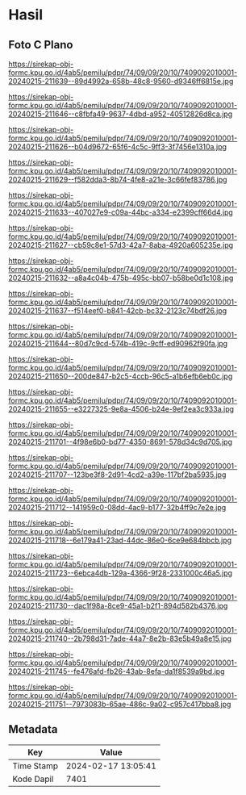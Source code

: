 # Hasil

## Foto C Plano

https://sirekap-obj-formc.kpu.go.id/4ab5/pemilu/pdpr/74/09/09/20/10/7409092010001-20240215-211639--89d4992a-658b-48c8-9560-d9346ff6815e.jpg

https://sirekap-obj-formc.kpu.go.id/4ab5/pemilu/pdpr/74/09/09/20/10/7409092010001-20240215-211646--c8fbfa49-9637-4dbd-a952-40512826d8ca.jpg

https://sirekap-obj-formc.kpu.go.id/4ab5/pemilu/pdpr/74/09/09/20/10/7409092010001-20240215-211626--b04d9672-65f6-4c5c-9ff3-3f7456e1310a.jpg

https://sirekap-obj-formc.kpu.go.id/4ab5/pemilu/pdpr/74/09/09/20/10/7409092010001-20240215-211629--f582dda3-8b74-4fe8-a21e-3c66fef83786.jpg

https://sirekap-obj-formc.kpu.go.id/4ab5/pemilu/pdpr/74/09/09/20/10/7409092010001-20240215-211633--407027e9-c09a-44bc-a334-e2399cff66d4.jpg

https://sirekap-obj-formc.kpu.go.id/4ab5/pemilu/pdpr/74/09/09/20/10/7409092010001-20240215-211627--cb59c8e1-57d3-42a7-8aba-4920a605235e.jpg

https://sirekap-obj-formc.kpu.go.id/4ab5/pemilu/pdpr/74/09/09/20/10/7409092010001-20240215-211632--a8a4c04b-475b-495c-bb07-b58be0d1c108.jpg

https://sirekap-obj-formc.kpu.go.id/4ab5/pemilu/pdpr/74/09/09/20/10/7409092010001-20240215-211637--f514eef0-b841-42cb-bc32-2123c74bdf26.jpg

https://sirekap-obj-formc.kpu.go.id/4ab5/pemilu/pdpr/74/09/09/20/10/7409092010001-20240215-211644--80d7c9cd-574b-419c-9cff-ed90962f90fa.jpg

https://sirekap-obj-formc.kpu.go.id/4ab5/pemilu/pdpr/74/09/09/20/10/7409092010001-20240215-211650--200de847-b2c5-4ccb-96c5-a1b6efb6eb0c.jpg

https://sirekap-obj-formc.kpu.go.id/4ab5/pemilu/pdpr/74/09/09/20/10/7409092010001-20240215-211655--e3227325-9e8a-4506-b24e-9ef2ea3c933a.jpg

https://sirekap-obj-formc.kpu.go.id/4ab5/pemilu/pdpr/74/09/09/20/10/7409092010001-20240215-211701--4f98e6b0-bd77-4350-8691-578d34c9d705.jpg

https://sirekap-obj-formc.kpu.go.id/4ab5/pemilu/pdpr/74/09/09/20/10/7409092010001-20240215-211707--123be3f8-2d91-4cd2-a39e-117bf2ba5935.jpg

https://sirekap-obj-formc.kpu.go.id/4ab5/pemilu/pdpr/74/09/09/20/10/7409092010001-20240215-211712--141959c0-08dd-4ac9-b177-32b4ff9c7e2e.jpg

https://sirekap-obj-formc.kpu.go.id/4ab5/pemilu/pdpr/74/09/09/20/10/7409092010001-20240215-211718--6e179a41-23ad-44dc-86e0-6ce9e684bbcb.jpg

https://sirekap-obj-formc.kpu.go.id/4ab5/pemilu/pdpr/74/09/09/20/10/7409092010001-20240215-211723--6ebca4db-129a-4366-9f28-2331000c46a5.jpg

https://sirekap-obj-formc.kpu.go.id/4ab5/pemilu/pdpr/74/09/09/20/10/7409092010001-20240215-211730--dac1f98a-8ce9-45a1-b2f1-894d582b4376.jpg

https://sirekap-obj-formc.kpu.go.id/4ab5/pemilu/pdpr/74/09/09/20/10/7409092010001-20240215-211740--2b798d31-7ade-44a7-8e2b-83e5b49a8e15.jpg

https://sirekap-obj-formc.kpu.go.id/4ab5/pemilu/pdpr/74/09/09/20/10/7409092010001-20240215-211745--fe476afd-fb26-43ab-8efa-da1f8539a9bd.jpg

https://sirekap-obj-formc.kpu.go.id/4ab5/pemilu/pdpr/74/09/09/20/10/7409092010001-20240215-211751--7973083b-65ae-486c-9a02-c957c417bba8.jpg


## Metadata

| Key        | Value               |
| ---------- | ------------------- |
| Time Stamp | 2024-02-17 13:05:41 |
| Kode Dapil | 7401                |



